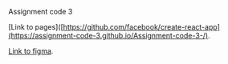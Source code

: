 Assignment code 3

[Link to pages]([https://github.com/facebook/create-react-app](https://assignment-code-3.github.io/Assignment-code-3-/).

[Link to figma](https://www.figma.com/file/ZEtqzRXzz91UnBuHfzvpLT/Figma-basics?type=design&node-id=1669-162202&t=72CRsu1WOs1xPUdP-0).

